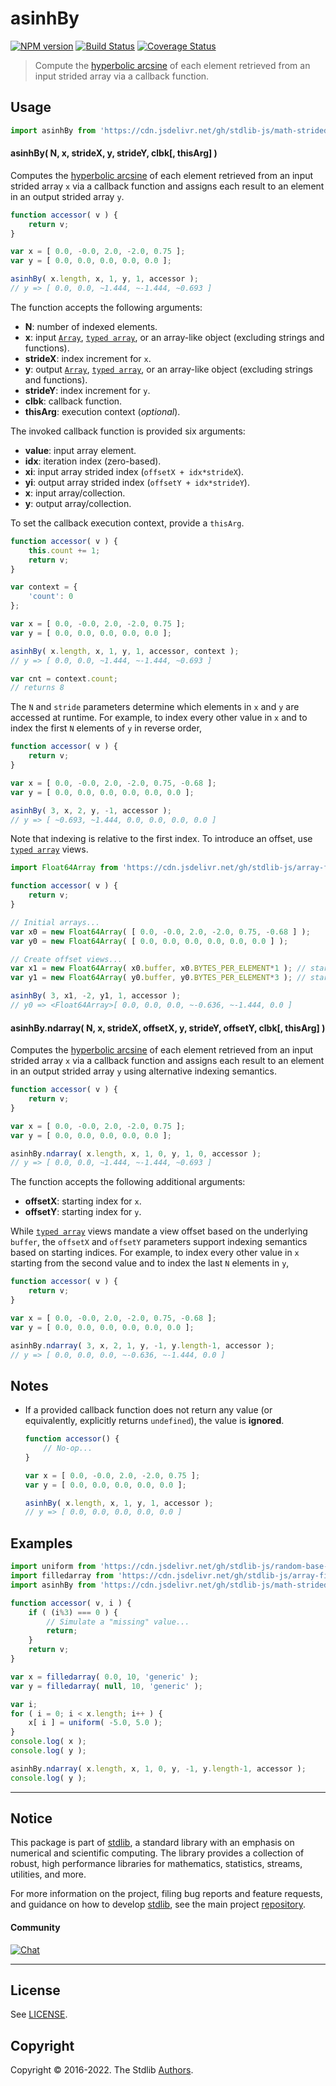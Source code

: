 <!--

@license Apache-2.0

Copyright (c) 2021 The Stdlib Authors.

Licensed under the Apache License, Version 2.0 (the "License");
you may not use this file except in compliance with the License.
You may obtain a copy of the License at

   http://www.apache.org/licenses/LICENSE-2.0

Unless required by applicable law or agreed to in writing, software
distributed under the License is distributed on an "AS IS" BASIS,
WITHOUT WARRANTIES OR CONDITIONS OF ANY KIND, either express or implied.
See the License for the specific language governing permissions and
limitations under the License.

-->

<!-- lint disable maximum-heading-length -->

# asinhBy

[![NPM version][npm-image]][npm-url] [![Build Status][test-image]][test-url] [![Coverage Status][coverage-image]][coverage-url] <!-- [![dependencies][dependencies-image]][dependencies-url] -->

> Compute the [hyperbolic arcsine][@stdlib/math/base/special/asinh] of each element retrieved from an input strided array via a callback function.

<section class="intro">

</section>

<!-- /.intro -->



<section class="usage">

## Usage

```javascript
import asinhBy from 'https://cdn.jsdelivr.net/gh/stdlib-js/math-strided-special-asinh-by@deno/mod.js';
```

#### asinhBy( N, x, strideX, y, strideY, clbk\[, thisArg] )

Computes the [hyperbolic arcsine][@stdlib/math/base/special/asinh] of each element retrieved from an input strided array `x` via a callback function and assigns each result to an element in an output strided array `y`.

```javascript
function accessor( v ) {
    return v;
}

var x = [ 0.0, -0.0, 2.0, -2.0, 0.75 ];
var y = [ 0.0, 0.0, 0.0, 0.0, 0.0 ];

asinhBy( x.length, x, 1, y, 1, accessor );
// y => [ 0.0, 0.0, ~1.444, ~-1.444, ~0.693 ]
```

The function accepts the following arguments:

-   **N**: number of indexed elements.
-   **x**: input [`Array`][mdn-array], [`typed array`][mdn-typed-array], or an array-like object (excluding strings and functions).
-   **strideX**: index increment for `x`.
-   **y**: output [`Array`][mdn-array], [`typed array`][mdn-typed-array], or an array-like object (excluding strings and functions).
-   **strideY**: index increment for `y`.
-   **clbk**: callback function.
-   **thisArg**: execution context (_optional_).

The invoked callback function is provided six arguments:

-   **value**: input array element.
-   **idx**: iteration index (zero-based).
-   **xi**: input array strided index (`offsetX + idx*strideX`).
-   **yi**: output array strided index (`offsetY + idx*strideY`).
-   **x**: input array/collection.
-   **y**: output array/collection.

To set the callback execution context, provide a `thisArg`.

```javascript
function accessor( v ) {
    this.count += 1;
    return v;
}

var context = {
    'count': 0
};

var x = [ 0.0, -0.0, 2.0, -2.0, 0.75 ];
var y = [ 0.0, 0.0, 0.0, 0.0, 0.0 ];

asinhBy( x.length, x, 1, y, 1, accessor, context );
// y => [ 0.0, 0.0, ~1.444, ~-1.444, ~0.693 ]

var cnt = context.count;
// returns 8
```

The `N` and `stride` parameters determine which elements in `x` and `y` are accessed at runtime. For example, to index every other value in `x` and to index the first `N` elements of `y` in reverse order,

```javascript
function accessor( v ) {
    return v;
}

var x = [ 0.0, -0.0, 2.0, -2.0, 0.75, -0.68 ];
var y = [ 0.0, 0.0, 0.0, 0.0, 0.0, 0.0 ];

asinhBy( 3, x, 2, y, -1, accessor );
// y => [ ~0.693, ~1.444, 0.0, 0.0, 0.0, 0.0 ]
```

Note that indexing is relative to the first index. To introduce an offset, use [`typed array`][mdn-typed-array] views.

```javascript
import Float64Array from 'https://cdn.jsdelivr.net/gh/stdlib-js/array-float64@deno/mod.js';

function accessor( v ) {
    return v;
}

// Initial arrays...
var x0 = new Float64Array( [ 0.0, -0.0, 2.0, -2.0, 0.75, -0.68 ] );
var y0 = new Float64Array( [ 0.0, 0.0, 0.0, 0.0, 0.0, 0.0 ] );

// Create offset views...
var x1 = new Float64Array( x0.buffer, x0.BYTES_PER_ELEMENT*1 ); // start at 2nd element
var y1 = new Float64Array( y0.buffer, y0.BYTES_PER_ELEMENT*3 ); // start at 4th element

asinhBy( 3, x1, -2, y1, 1, accessor );
// y0 => <Float64Array>[ 0.0, 0.0, 0.0, ~-0.636, ~-1.444, 0.0 ]
```

#### asinhBy.ndarray( N, x, strideX, offsetX, y, strideY, offsetY, clbk\[, thisArg] )

Computes the [hyperbolic arcsine][@stdlib/math/base/special/asinh] of each element retrieved from an input strided array `x` via a callback function and assigns each result to an element in an output strided array `y` using alternative indexing semantics.

```javascript
function accessor( v ) {
    return v;
}

var x = [ 0.0, -0.0, 2.0, -2.0, 0.75 ];
var y = [ 0.0, 0.0, 0.0, 0.0, 0.0 ];

asinhBy.ndarray( x.length, x, 1, 0, y, 1, 0, accessor );
// y => [ 0.0, 0.0, ~1.444, ~-1.444, ~0.693 ]
```

The function accepts the following additional arguments:

-   **offsetX**: starting index for `x`.
-   **offsetY**: starting index for `y`.

While [`typed array`][mdn-typed-array] views mandate a view offset based on the underlying `buffer`, the `offsetX` and `offsetY` parameters support indexing semantics based on starting indices. For example, to index every other value in `x` starting from the second value and to index the last `N` elements in `y`,

```javascript
function accessor( v ) {
    return v;
}

var x = [ 0.0, -0.0, 2.0, -2.0, 0.75, -0.68 ];
var y = [ 0.0, 0.0, 0.0, 0.0, 0.0, 0.0 ];

asinhBy.ndarray( 3, x, 2, 1, y, -1, y.length-1, accessor );
// y => [ 0.0, 0.0, 0.0, ~-0.636, ~-1.444, 0.0 ]
```

</section>

<!-- /.usage -->

<section class="notes">

## Notes

-   If a provided callback function does not return any value (or equivalently, explicitly returns `undefined`), the value is **ignored**.

    ```javascript
    function accessor() {
        // No-op...
    }

    var x = [ 0.0, -0.0, 2.0, -2.0, 0.75 ];
    var y = [ 0.0, 0.0, 0.0, 0.0, 0.0 ];

    asinhBy( x.length, x, 1, y, 1, accessor );
    // y => [ 0.0, 0.0, 0.0, 0.0, 0.0 ]
    ```

</section>

<!-- /.notes -->

<section class="examples">

## Examples

<!-- eslint no-undef: "error" -->

```javascript
import uniform from 'https://cdn.jsdelivr.net/gh/stdlib-js/random-base-uniform@deno/mod.js';
import filledarray from 'https://cdn.jsdelivr.net/gh/stdlib-js/array-filled@deno/mod.js';
import asinhBy from 'https://cdn.jsdelivr.net/gh/stdlib-js/math-strided-special-asinh-by@deno/mod.js';

function accessor( v, i ) {
    if ( (i%3) === 0 ) {
        // Simulate a "missing" value...
        return;
    }
    return v;
}

var x = filledarray( 0.0, 10, 'generic' );
var y = filledarray( null, 10, 'generic' );

var i;
for ( i = 0; i < x.length; i++ ) {
    x[ i ] = uniform( -5.0, 5.0 );
}
console.log( x );
console.log( y );

asinhBy.ndarray( x.length, x, 1, 0, y, -1, y.length-1, accessor );
console.log( y );
```

</section>

<!-- /.examples -->

<!-- Section for related `stdlib` packages. Do not manually edit this section, as it is automatically populated. -->

<section class="related">

</section>

<!-- /.related -->

<!-- Section for all links. Make sure to keep an empty line after the `section` element and another before the `/section` close. -->


<section class="main-repo" >

* * *

## Notice

This package is part of [stdlib][stdlib], a standard library with an emphasis on numerical and scientific computing. The library provides a collection of robust, high performance libraries for mathematics, statistics, streams, utilities, and more.

For more information on the project, filing bug reports and feature requests, and guidance on how to develop [stdlib][stdlib], see the main project [repository][stdlib].

#### Community

[![Chat][chat-image]][chat-url]

---

## License

See [LICENSE][stdlib-license].


## Copyright

Copyright &copy; 2016-2022. The Stdlib [Authors][stdlib-authors].

</section>

<!-- /.stdlib -->

<!-- Section for all links. Make sure to keep an empty line after the `section` element and another before the `/section` close. -->

<section class="links">

[npm-image]: http://img.shields.io/npm/v/@stdlib/math-strided-special-asinh-by.svg
[npm-url]: https://npmjs.org/package/@stdlib/math-strided-special-asinh-by

[test-image]: https://github.com/stdlib-js/math-strided-special-asinh-by/actions/workflows/test.yml/badge.svg?branch=main
[test-url]: https://github.com/stdlib-js/math-strided-special-asinh-by/actions/workflows/test.yml?query=branch:main

[coverage-image]: https://img.shields.io/codecov/c/github/stdlib-js/math-strided-special-asinh-by/main.svg
[coverage-url]: https://codecov.io/github/stdlib-js/math-strided-special-asinh-by?branch=main

<!--

[dependencies-image]: https://img.shields.io/david/stdlib-js/math-strided-special-asinh-by.svg
[dependencies-url]: https://david-dm.org/stdlib-js/math-strided-special-asinh-by/main

-->

[chat-image]: https://img.shields.io/gitter/room/stdlib-js/stdlib.svg
[chat-url]: https://gitter.im/stdlib-js/stdlib/

[stdlib]: https://github.com/stdlib-js/stdlib

[stdlib-authors]: https://github.com/stdlib-js/stdlib/graphs/contributors

[umd]: https://github.com/umdjs/umd
[es-module]: https://developer.mozilla.org/en-US/docs/Web/JavaScript/Guide/Modules

[deno-url]: https://github.com/stdlib-js/math-strided-special-asinh-by/tree/deno
[umd-url]: https://github.com/stdlib-js/math-strided-special-asinh-by/tree/umd
[esm-url]: https://github.com/stdlib-js/math-strided-special-asinh-by/tree/esm

[stdlib-license]: https://raw.githubusercontent.com/stdlib-js/math-strided-special-asinh-by/main/LICENSE

[mdn-array]: https://developer.mozilla.org/en-US/docs/Web/JavaScript/Reference/Global_Objects/Array

[mdn-typed-array]: https://developer.mozilla.org/en-US/docs/Web/JavaScript/Reference/Global_Objects/TypedArray

[@stdlib/math/base/special/asinh]: https://github.com/stdlib-js/math-base-special-asinh/tree/deno

</section>

<!-- /.links -->
